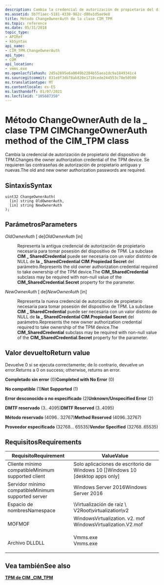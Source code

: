 ```yaml
---
description: Cambia la credencial de autorización de propietario del dispositivo de TPM. Se requieren las contraseñas de autorización de propietario antiguas y nuevas.
ms.assetid: 5b7f1aec-5181-4330-982c-d80a1d5ae9e8
title: Método ChangeOwnerAuth de la clase CIM_TPM
ms.topic: reference
ms.date: 05/31/2018
topic_type:
- APIRef
- kbSyntax
api_name:
- CIM_TPM.ChangeOwnerAuth
api_type:
- COM
api_location:
- vmms.exe
ms.openlocfilehash: 2d5a2895e6a0049b2284b55aea1dc9a1849341c4
ms.sourcegitcommit: 831e8f3db78ab820e1710cede244553c70e50500
ms.translationtype: MT
ms.contentlocale: es-ES
ms.lasthandoff: 01/07/2021
ms.locfileid: "105687350"
---
```

# <a name="changeownerauth-method-of-the-cim_tpm-class"></a><span data-ttu-id="4b5ec-104">Método ChangeOwnerAuth de la \_ clase TPM CIM</span><span class="sxs-lookup"><span data-stu-id="4b5ec-104">ChangeOwnerAuth method of the CIM\_TPM class</span></span>

<span data-ttu-id="4b5ec-105">Cambia la credencial de autorización de propietario del dispositivo de TPM.</span><span class="sxs-lookup"><span data-stu-id="4b5ec-105">Changes the owner authorization credential of the TPM device.</span></span> <span data-ttu-id="4b5ec-106">Se requieren las contraseñas de autorización de propietario antiguas y nuevas.</span><span class="sxs-lookup"><span data-stu-id="4b5ec-106">The old and new owner authorization passwords are required.</span></span>

## <a name="syntax"></a><span data-ttu-id="4b5ec-107">Sintaxis</span><span class="sxs-lookup"><span data-stu-id="4b5ec-107">Syntax</span></span>


```mof
uint32 ChangeOwnerAuth(
  [in] string OldOwnerAuth,
  [in] string NewOwnerAuth
);
```



## <a name="parameters"></a><span data-ttu-id="4b5ec-108">Parámetros</span><span class="sxs-lookup"><span data-stu-id="4b5ec-108">Parameters</span></span>

<dl> <dt>

<span data-ttu-id="4b5ec-109">*OldOwnerAuth* \[ de\]</span><span class="sxs-lookup"><span data-stu-id="4b5ec-109">*OldOwnerAuth* \[in\]</span></span>
</dt> <dd>

<span data-ttu-id="4b5ec-110">Representa la antigua credencial de autorización de propietario necesaria para tomar posesión del dispositivo de TPM. La subclase **CIM \_ SharedCredential** puede ser necesaria con un valor distinto de NULL de **la \_ SharedCredential CIM**.**Propiedad Secret** del parámetro.</span><span class="sxs-lookup"><span data-stu-id="4b5ec-110">Represents the old owner authorization credential required to take ownership of the TPM device.The **CIM\_SharedCredential** subclass may be required with non-null value of the **CIM\_SharedCredential**.**Secret** property for the parameter.</span></span>

</dd> <dt>

<span data-ttu-id="4b5ec-111">*NewOwnerAuth* \[ de\]</span><span class="sxs-lookup"><span data-stu-id="4b5ec-111">*NewOwnerAuth* \[in\]</span></span>
</dt> <dd>

<span data-ttu-id="4b5ec-112">Representa la nueva credencial de autorización de propietario necesaria para tomar posesión del dispositivo de TPM. La subclase **CIM \_ SharedCredential** puede ser necesaria con un valor distinto de NULL de **la \_ SharedCredential CIM**.**Propiedad Secret** del parámetro.</span><span class="sxs-lookup"><span data-stu-id="4b5ec-112">Represents the new owner authorization credential required to take ownership of the TPM device.The **CIM\_SharedCredential** subclass may be required with non-null value of the **CIM\_SharedCredential**.**Secret** property for the parameter.</span></span>

</dd> </dl>

## <a name="return-value"></a><span data-ttu-id="4b5ec-113">Valor devuelto</span><span class="sxs-lookup"><span data-stu-id="4b5ec-113">Return value</span></span>

<span data-ttu-id="4b5ec-114">Devuelve 0 si se ejecuta correctamente; de lo contrario, devuelve un error.</span><span class="sxs-lookup"><span data-stu-id="4b5ec-114">Returns a 0 on success; otherwise, returns an error.</span></span>

<dl> <dt>

<span data-ttu-id="4b5ec-115">**Completado sin error** (0)</span><span class="sxs-lookup"><span data-stu-id="4b5ec-115">**Completed with No Error** (0)</span></span>
</dt> <dt>

<span data-ttu-id="4b5ec-116">**No compatible** (1)</span><span class="sxs-lookup"><span data-stu-id="4b5ec-116">**Not Supported** (1)</span></span>
</dt> <dt>

<span data-ttu-id="4b5ec-117">**Error desconocido o no especificado** (2)</span><span class="sxs-lookup"><span data-stu-id="4b5ec-117">**Unknown/Unspecified Error** (2)</span></span>
</dt> <dt>

<span data-ttu-id="4b5ec-118">**DMTF reservado** (3.. 4095)</span><span class="sxs-lookup"><span data-stu-id="4b5ec-118">**DMTF Reserved** (3..4095)</span></span>
</dt> <dt>

<span data-ttu-id="4b5ec-119">**Método reservado** (4096.. 32767)</span><span class="sxs-lookup"><span data-stu-id="4b5ec-119">**Method Reserved** (4096..32767)</span></span>
</dt> <dt>

<span data-ttu-id="4b5ec-120">**Proveedor especificado** (32768... 65535)</span><span class="sxs-lookup"><span data-stu-id="4b5ec-120">**Vendor Specified** (32768..65535)</span></span>
</dt> </dl>

## <a name="requirements"></a><span data-ttu-id="4b5ec-121">Requisitos</span><span class="sxs-lookup"><span data-stu-id="4b5ec-121">Requirements</span></span>



| <span data-ttu-id="4b5ec-122">Requisito</span><span class="sxs-lookup"><span data-stu-id="4b5ec-122">Requirement</span></span> | <span data-ttu-id="4b5ec-123">Value</span><span class="sxs-lookup"><span data-stu-id="4b5ec-123">Value</span></span> |
|-------------------------------------|---------------------------------------------------------------------------------------------------------|
| <span data-ttu-id="4b5ec-124">Cliente mínimo compatible</span><span class="sxs-lookup"><span data-stu-id="4b5ec-124">Minimum supported client</span></span><br/> | <span data-ttu-id="4b5ec-125">Solo aplicaciones de escritorio de Windows 10 \[\]</span><span class="sxs-lookup"><span data-stu-id="4b5ec-125">Windows 10 \[desktop apps only\]</span></span><br/>                                                             |
| <span data-ttu-id="4b5ec-126">Servidor mínimo compatible</span><span class="sxs-lookup"><span data-stu-id="4b5ec-126">Minimum supported server</span></span><br/> | <span data-ttu-id="4b5ec-127">Windows Server 2016</span><span class="sxs-lookup"><span data-stu-id="4b5ec-127">Windows Server 2016</span></span><br/>                                                                          |
| <span data-ttu-id="4b5ec-128">Espacio de nombres</span><span class="sxs-lookup"><span data-stu-id="4b5ec-128">Namespace</span></span><br/>                | <span data-ttu-id="4b5ec-129">\\Virtualización de raíz \\ V2</span><span class="sxs-lookup"><span data-stu-id="4b5ec-129">Root\\virtualization\\v2</span></span><br/>                                                                     |
| <span data-ttu-id="4b5ec-130">MOF</span><span class="sxs-lookup"><span data-stu-id="4b5ec-130">MOF</span></span><br/>                      | <dl> <span data-ttu-id="4b5ec-131"><dt>WindowsVirtualization. v2. mof</dt></span><span class="sxs-lookup"><span data-stu-id="4b5ec-131"><dt>WindowsVirtualization.V2.mof</dt></span></span> </dl> |
| <span data-ttu-id="4b5ec-132">Archivo DLL</span><span class="sxs-lookup"><span data-stu-id="4b5ec-132">DLL</span></span><br/>                      | <dl> <span data-ttu-id="4b5ec-133"><dt>Vmms.exe</dt></span><span class="sxs-lookup"><span data-stu-id="4b5ec-133"><dt>Vmms.exe</dt></span></span> </dl>                     |



## <a name="see-also"></a><span data-ttu-id="4b5ec-134">Vea también</span><span class="sxs-lookup"><span data-stu-id="4b5ec-134">See also</span></span>

<dl> <dt>

[<span data-ttu-id="4b5ec-135">**TPM de CIM \_**</span><span class="sxs-lookup"><span data-stu-id="4b5ec-135">**CIM\_TPM**</span></span>](cim-tpm.md)
</dt> </dl>

 

 




